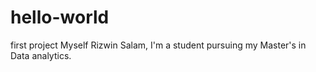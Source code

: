 # hello-world
first project 
Myself Rizwin Salam, I'm a student pursuing my Master's in Data analytics.
